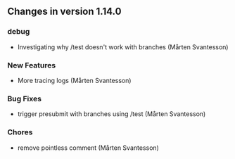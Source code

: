 
## Changes in version 1.14.0

### debug

* Investigating why /test doesn't work with branches (Mårten Svantesson)

### New Features

* More tracing logs (Mårten Svantesson)

### Bug Fixes

* trigger presubmit with branches using /test (Mårten Svantesson)

### Chores

* remove pointless comment (Mårten Svantesson)
